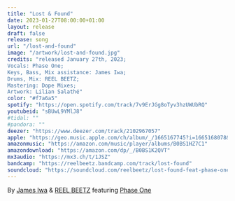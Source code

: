 ```yaml
---
title: "Lost & Found"
date: 2023-01-27T08:00:00+01:00
layout: release
draft: false
release: song
url: "/lost-and-found"
image: "/artwork/lost-and-found.jpg"
credits: "released January 27th, 2023;
Vocals: Phase One;
Keys, Bass, Mix assistance: James Iwa;
Drums, Mix: REEL BEETZ;
Mastering: Dope Mixes;
Artwork: Lilian Salathé"
color: "#f7a6a5"
spotify: "https://open.spotify.com/track/7v9ErJGg8oTyv3hzUWUbRQ"
youtubeid: "sBUwL9YMlJ8"
#tidal: ""
#pandora: ""
deezer: "https://www.deezer.com/track/2102967057"
apple: "https://geo.music.apple.com/ch/album/_/1665167745?i=1665168078&mt=1&app=music&ls=1&at=1000lHKX&ct=odesli_http&itscg=30200&itsct=odsl_m"
amazonmusic: "https://amazon.com/music/player/albums/B0BS1HZ7C1"
amazondownload: "https://amazon.com/dp/_/B0BS1K2QVT"
mx3audio: "https://mx3.ch/t/1JSZ"
bandcamp: "https://reelbeetz.bandcamp.com/track/lost-found"
soundcloud: "https://soundcloud.com/reelbeetz/lost-found-feat-phase-one"
---
```


By [James Iwa](https://www.instagram.com/james_iwa/) & [REEL BEETZ](https://reelbeetz.ch/) featuring [Phase One](https://www.instagram.com/phaseonemusic/)